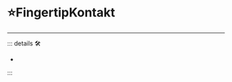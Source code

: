 # ⭐FingertipKontakt

---

<!-- =================================================== -->
<!-- =================================================== -->
<!-- =================================================== -->
<!-- =================================================== -->
<!-- =================================================== -->
::: details 🛠

-

:::
